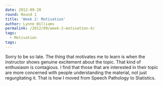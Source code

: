 ```yaml
---
date: 2012-09-20
round: Round 1
title: 'Week 2: Motivation'
author: Lynne Williams
permalink: /2012/09/week-2-motivation-4/
tags:
  - Motivation
tags:
---
```

Sorry to be so late. The thing that motivates me to learn is when the instructor shows genuine excitement about the topic. That kind of enthusiasm is contagious. I find that those that are interested in their topic are more concerned with people understanding the material, not just regurgitating it. That is how I moved from Speech Pathology to Statistics.

